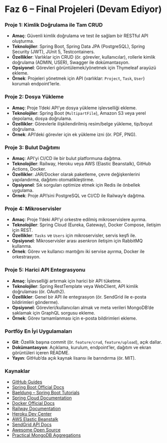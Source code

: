 # Faz 6 – Final Projeleri (Devam Ediyor)

### Proje 1: Kimlik Doğrulama ile Tam CRUD
- **Amaç**: Güvenli kimlik doğrulama ve test ile sağlam bir RESTful API oluşturma.  
- **Teknolojiler**: Spring Boot, Spring Data JPA (PostgreSQL), Spring Security (JWT), JUnit 5, Testcontainers.  
- **Özellikler**: Varlıklar için CRUD (ör. görevler, kullanıcılar), rollerle kimlik doğrulama (ADMIN, USER), Swagger ile dokümantasyon.  
- **Opsiyonel**: Görevleri görüntülemek/yönetmek için Thymeleaf arayüzü ekleme.  
- **Örnek**: Projeleri yönetmek için API (varlıklar: `Project`, `Task`, `User`) korumalı endpoint’lerle.  

### Proje 2: Dosya Yükleme
- **Amaç**: Proje 1’deki API’ye dosya yükleme işlevselliği ekleme.  
- **Teknolojiler**: Spring Boot (`MultipartFile`), Amazon S3 veya yerel depolama, dosya doğrulama.  
- **Özellikler**: Görevlerle ilişkilendirilmiş resim/belge yükleme, tip/boyut doğrulama.  
- **Örnek**: API’deki görevler için ek yükleme izni (ör. PDF, PNG).  

### Proje 3: Bulut Dağıtımı
- **Amaç**: API’yi CI/CD ile bir bulut platformuna dağıtma.  
- **Teknolojiler**: Railway, Heroku veya AWS (Elastic Beanstalk), GitHub Actions, Docker.  
- **Özellikler**: JAR/Docker olarak paketleme, çevre değişkenlerini yapılandırma, dağıtımı otomatikleştirme.  
- **Opsiyonel**: Sık sorguları optimize etmek için Redis ile önbellek uygulama.  
- **Örnek**: Proje API’sini PostgreSQL ve CI/CD ile Railway’e dağıtma.  

### Proje 4: Mikroservisler
- **Amaç**: Proje 1’deki API’yi orkestre edilmiş mikroservislere ayırma.  
- **Teknolojiler**: Spring Cloud (Eureka, Gateway), Docker Compose, iletişim için REST.  
- **Özellikler**: `Tasks` ve `Users` için mikroservisler, servis keşfi ile.  
- **Opsiyonel**: Mikroservisler arası asenkron iletişim için RabbitMQ kullanma.  
- **Örnek**: Görev ve kullanıcı mantığını iki servise ayırma, Docker ile orkestrasyon.  

### Proje 5: Harici API Entegrasyonu
- **Amaç**: İşlevselliği artırmak için harici bir API tüketme.  
- **Teknolojiler**: Spring RestTemplate veya WebClient, API kimlik doğrulaması (ör. OAuth2).  
- **Özellikler**: Genel bir API ile entegrasyon (ör. SendGrid ile e-posta bildirimleri gönderme).  
- **Opsiyonel**: Görevleri/kullanıcıları almak ve meta verileri MongoDB’de saklamak için GraphQL sorgusu ekleme.  
- **Örnek**: Görev tamamlanması için e-posta bildirimleri ekleme.  

### Portföy En İyi Uygulamaları
- **Git**: Özellik başına commit (ör. `feature/crud`, `feature/upload`), açık dallar.  
- **Dokümantasyon**: Açıklama, kurulum, endpoint’ler, dağıtım ve ekran görüntüleri içeren README.  
- **Yayın**: GitHub’da açık kaynak lisansı ile barındırma (ör. MIT).  

### Kaynaklar
- [GitHub Guides](https://guides.github.com)  
- [Spring Boot Official Docs](https://spring.io/projects/spring-boot)  
- [Baeldung – Spring Boot Tutorials](https://www.baeldung.com)  
- [Spring Cloud Documentation](https://spring.io/projects/spring-cloud)  
- [Docker Official Docs](https://docs.docker.com)  
- [Railway Documentation](https://docs.railway.app)  
- [Heroku Dev Center](https://devcenter.heroku.com)  
- [AWS Elastic Beanstalk](https://docs.aws.amazon.com/elasticbeanstalk)  
- [SendGrid API Docs](https://docs.sendgrid.com)  
- [Awesome Open Source](https://awesomeopensource.com)  
- [Practical MongoDB Aggregations](https://university.mongodb.com/courses/MongoDB-Aggregations)